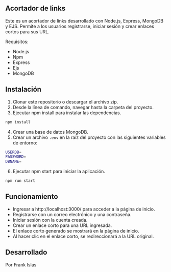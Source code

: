 ## Acortador de links
Este es un acortador de links desarrollado con Node.js, Express, MongoDB y EJS. Permite a los usuarios registrarse, iniciar sesión y crear enlaces cortos para sus URL.

Requisitos:
- Node.js
- Npm
- Express
- Ejs
- MongoDB

## Instalación
1. Clonar este repositorio o descargar el archivo zip.
2. Desde la línea de comando, navegar hasta la carpeta del proyecto.
3. Ejecutar npm install para instalar las dependencias.

```bash
npm install

```

4. Crear una base de datos MongoDB.
5. Crear un archivo `.env` en la raíz del proyecto con las siguientes variables de entorno:

```bash
USERDB=
PASSWORD=
DBNAME=
```

6. Ejecutar npm start para iniciar la aplicación.

```bash
npm run start
```

## Funcionamiento

- Ingresar a http://localhost:3000/ para acceder a la página de inicio.
- Registrarse con un correo electrónico y una contraseña.
- Iniciar sesión con la cuenta creada.
- Crear un enlace corto para una URL ingresada.
- El enlace corto generado se mostrará en la página de inicio.
- Al hacer clic en el enlace corto, se redireccionará a la URL original.

## Desarrollado
Por Frank Islas
